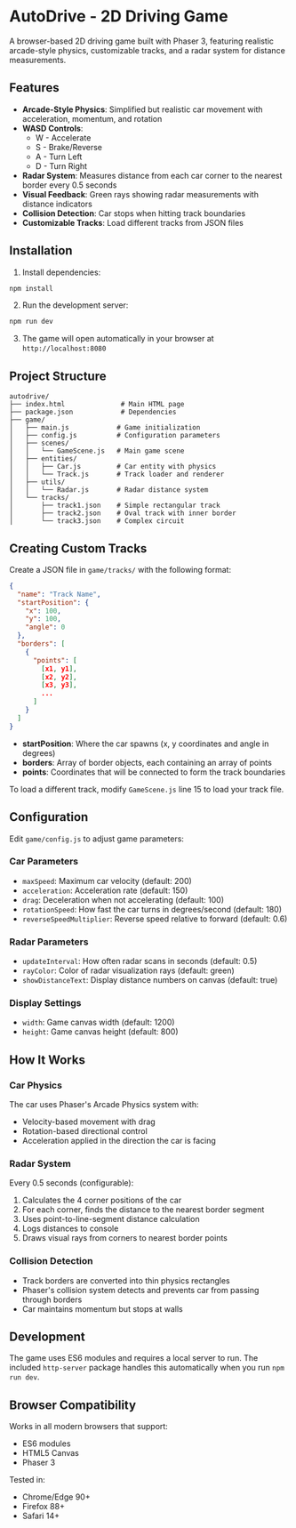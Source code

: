# AutoDrive - 2D Driving Game

A browser-based 2D driving game built with Phaser 3, featuring realistic arcade-style physics, customizable tracks, and a radar system for distance measurements.

## Features

- **Arcade-Style Physics**: Simplified but realistic car movement with acceleration, momentum, and rotation
- **WASD Controls**:
  - W - Accelerate
  - S - Brake/Reverse
  - A - Turn Left
  - D - Turn Right
- **Radar System**: Measures distance from each car corner to the nearest border every 0.5 seconds
- **Visual Feedback**: Green rays showing radar measurements with distance indicators
- **Collision Detection**: Car stops when hitting track boundaries
- **Customizable Tracks**: Load different tracks from JSON files

## Installation

1. Install dependencies:
```bash
npm install
```

2. Run the development server:
```bash
npm run dev
```

3. The game will open automatically in your browser at `http://localhost:8080`

## Project Structure

```
autodrive/
├── index.html              # Main HTML page
├── package.json            # Dependencies
├── game/
│   ├── main.js            # Game initialization
│   ├── config.js          # Configuration parameters
│   ├── scenes/
│   │   └── GameScene.js   # Main game scene
│   ├── entities/
│   │   ├── Car.js         # Car entity with physics
│   │   └── Track.js       # Track loader and renderer
│   ├── utils/
│   │   └── Radar.js       # Radar distance system
│   └── tracks/
│       ├── track1.json    # Simple rectangular track
│       ├── track2.json    # Oval track with inner border
│       └── track3.json    # Complex circuit
```

## Creating Custom Tracks

Create a JSON file in `game/tracks/` with the following format:

```json
{
  "name": "Track Name",
  "startPosition": {
    "x": 100,
    "y": 100,
    "angle": 0
  },
  "borders": [
    {
      "points": [
        [x1, y1],
        [x2, y2],
        [x3, y3],
        ...
      ]
    }
  ]
}
```

- **startPosition**: Where the car spawns (x, y coordinates and angle in degrees)
- **borders**: Array of border objects, each containing an array of points
- **points**: Coordinates that will be connected to form the track boundaries

To load a different track, modify `GameScene.js` line 15 to load your track file.

## Configuration

Edit `game/config.js` to adjust game parameters:

### Car Parameters
- `maxSpeed`: Maximum car velocity (default: 200)
- `acceleration`: Acceleration rate (default: 150)
- `drag`: Deceleration when not accelerating (default: 100)
- `rotationSpeed`: How fast the car turns in degrees/second (default: 180)
- `reverseSpeedMultiplier`: Reverse speed relative to forward (default: 0.6)

### Radar Parameters
- `updateInterval`: How often radar scans in seconds (default: 0.5)
- `rayColor`: Color of radar visualization rays (default: green)
- `showDistanceText`: Display distance numbers on canvas (default: true)

### Display Settings
- `width`: Game canvas width (default: 1200)
- `height`: Game canvas height (default: 800)

## How It Works

### Car Physics
The car uses Phaser's Arcade Physics system with:
- Velocity-based movement with drag
- Rotation-based directional control
- Acceleration applied in the direction the car is facing

### Radar System
Every 0.5 seconds (configurable):
1. Calculates the 4 corner positions of the car
2. For each corner, finds the distance to the nearest border segment
3. Uses point-to-line-segment distance calculation
4. Logs distances to console
5. Draws visual rays from corners to nearest border points

### Collision Detection
- Track borders are converted into thin physics rectangles
- Phaser's collision system detects and prevents car from passing through borders
- Car maintains momentum but stops at walls

## Development

The game uses ES6 modules and requires a local server to run. The included `http-server` package handles this automatically when you run `npm run dev`.

## Browser Compatibility

Works in all modern browsers that support:
- ES6 modules
- HTML5 Canvas
- Phaser 3

Tested in:
- Chrome/Edge 90+
- Firefox 88+
- Safari 14+
